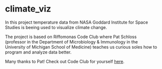 # climate_viz

In this project temperature data from NASA Goddard Institute for Space Studies is beeing used to visualize climate change.

The project is based on Riffomonas Code Club where Pat Schloss (professor in the Department of Microbiology & Immunology in the University of Michigan School of Medicine) teaches us curious soles how to program and analyze data better.

Many thanks to Pat!
Check out Code Club for yourself [here](https://riffomonas.org/code_club/).
